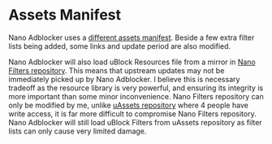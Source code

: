 # Assets Manifest

Nano Adblocker uses a
[different assets manifest](https://github.com/NanoAdblocker/NanoCore2/blob/master/src/assets.json).
Beside a few extra filter lists being added, some links and update period are
also modified.

Nano Adblocker will also load uBlock Resources file from a mirror in
[Nano Filters repository](https://github.com/NanoAdblocker/NanoFilters). This
means that upstream updates may not be immediately picked up by Nano Adblocker.
I believe this is necessary tradeoff as the resource library is very powerful,
and ensuring its integrity is more important than some minor inconvenience.
Nano Filters repository can only be modified by me, unlike
[uAssets repository](https://github.com/uBlockOrigin/uAssets) where 4 people
have write access, it is far more difficult to compromise Nano Filters
repository. Nano Adblocker will still load uBlock Filters from uAssets
repository as filter lists can only cause very limited damage.

